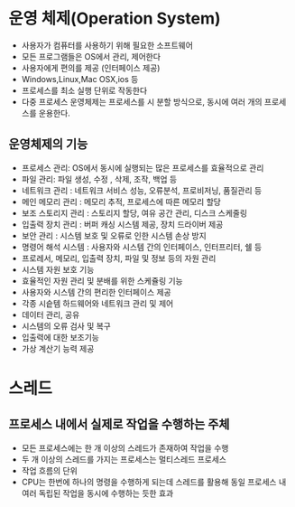 # 운영 체제(Operation System)
- 사용자가 컴퓨터를 사용하기 위해 필요한 소프트웨어
- 모든 프로그램들은 OS에서 관리, 제어한다
- 사용자에게 편의를 제공 (인터페이스 제공)
- Windows,Linux,Mac OSX,ios 등
- 프로세스를 최소 실행 단위로 작동한다
- 다중 프로세스 운영체제는 프로세스를 시 분할 방식으로, 동시에 여러 개의 프로세스를 운용한다.

## 운영체제의 기능
- 프로세스 관리: OS에서 동시에 실행되는 많은 프로세스를 효율적으로 관리
- 파일 관리: 파일 생성, 수정 , 삭제, 조작, 백업 등
- 네트워크 관리 : 네트워크 서비스 성능, 오류분석, 프로비저닝, 품질관리 등
- 메인 메모리 관리 : 메모리 추적, 프로세스에 따른 메모리 할당
- 보조 스토리지 관리 : 스토리지 할당, 여유 공간 관리, 디스크 스케줄링
- 입출력 장치 관리 : 버퍼 캐싱 시스템 제공, 장치 드라이버 제공
- 보안 관리 :  시스템 보호 및 오류로 인한 시스템 손상 방지
- 명령어 해석 시스템 : 사용자와 시스템 간의 인터페이스, 인터프리터, 쉘 등
- 프로레서, 메모리, 입출력 장치, 파일 및 정보 등의 자원 관리
- 시스템 자원 보호 기능
- 효율적인 자원 관리 및 분배를 위한 스케쥴링 기능
- 사용자와 시스템 간의 편리한 인터페이스 제공
- 각종 시슽템 하드웨어와 네트워크 관리 및 제어
- 데이터 관리, 공유
- 시스템의 오류 검사 및 복구
- 입출력에 대한 보조기능
- 가상 계산기 능력 제공

# 스레드
## 프로세스 내에서 실제로 작업을 수행하는 주체
- 모든 프로세스에는 한 개 이상의 스레드가 존재하여 작업을 수행
- 두 개 이상의 스레드를 가지는 프로세스는 멀티스레드 프로세스
- 작업 흐름의 단위
- CPU는 한번에 하나의 명령을 수행하게 되는데 스레드를 활용해 동일 프로세스 내 여러 독립된 작업을 동시에 수행하는 듯한 효과